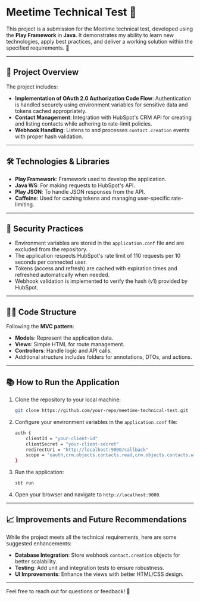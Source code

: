 # Meetime Technical Test 🚀

This project is a submission for the Meetime technical test, developed using the **Play Framework** in **Java**. It demonstrates my ability to learn new technologies, apply best practices, and deliver a working solution within the specified requirements. 🌟

---

## 📝 Project Overview

The project includes:

- **Implementation of OAuth 2.0 Authorization Code Flow**: Authentication is handled securely using environment variables for sensitive data and tokens cached appropriately.
- **Contact Management**: Integration with HubSpot's CRM API for creating and listing contacts while adhering to rate-limit policies.
- **Webhook Handling**: Listens to and processes `contact.creation` events with proper hash validation.

---

## 🛠 Technologies & Libraries

- **Play Framework**: Framework used to develop the application.
- **Java WS**: For making requests to HubSpot's API.
- **Play JSON**: To handle JSON responses from the API.
- **Caffeine**: Used for caching tokens and managing user-specific rate-limiting.

---

## 🔑 Security Practices

- Environment variables are stored in the `application.conf` file and are excluded from the repository.
- The application respects HubSpot's rate limit of 110 requests per 10 seconds per connected user.
- Tokens (access and refresh) are cached with expiration times and refreshed automatically when needed.
- Webhook validation is implemented to verify the hash (v1) provided by HubSpot.

---

## 👨‍💻 Code Structure

Following the **MVC pattern**:

- **Models**: Represent the application data.
- **Views**: Simple HTML for route management.
- **Controllers**: Handle logic and API calls.
- Additional structure includes folders for annotations, DTOs, and actions.

---

## 📚 How to Run the Application

1. Clone the repository to your local machine:
   ```bash
   git clone https://github.com/your-repo/meetime-technical-test.git
   ```
2. Configure your environment variables in the `application.conf` file:
   ```bash
   auth {
       clientId = "your-client-id"
       clientSecret = "your-client-secret"
       redirectUri = "http://localhost:9000/callback"
       scope = "oauth,crm.objects.contacts.read,crm.objects.contacts.write"
   }
   ```
3. Run the application:
   ```bash
   sbt run
   ```
4. Open your browser and navigate to `http://localhost:9000`.

---

## 📈 Improvements and Future Recommendations

While the project meets all the technical requirements, here are some suggested enhancements:

- **Database Integration**: Store webhook `contact.creation` objects for better scalability.
- **Testing**: Add unit and integration tests to ensure robustness.
- **UI Improvements**: Enhance the views with better HTML/CSS design.

---

Feel free to reach out for questions or feedback! 💬

